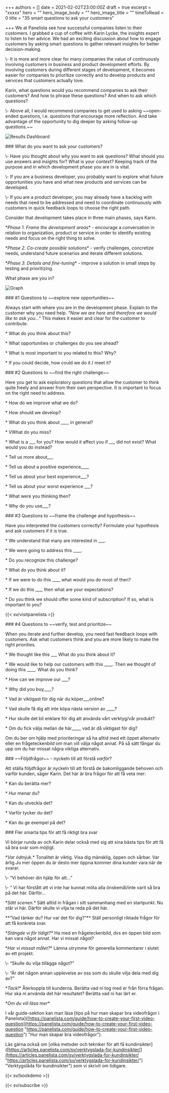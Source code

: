 +++
authors = []
date = 2021-02-02T23:00:00Z
draft = true
excerpt = "xxxxx"
hero = ""
hero_image_body = ""
hero_image_title = ""
timeToRead = 0
title = "35 smart questions to ask your customers"

+++
We at Panelista see how successful companies listen to their customers. I grabbed a cup of coffee with Karin Lycke, the insights expert to listen to her advice. We had an exciting discussion about how to engage customers by asking smart questions to gather relevant insights for better decision-making.

\\- It is more and more clear for many companies the value of continuously involving customers in business and product development efforts. By involving customers during different stages of development, it becomes easier for companies to prioritize correctly and to develop products and services that customers actually love.

Karin, what questions would you recommend companies to ask their customers? And how to phrase these questions? And when to ask which questions?

\\- Above all, I would recommend companies to get used to asking \~\~open-ended questions, i.e. questions that encourage more reflection. And take advantage of the opportunity to dig deeper by asking follow-up questions.\~\~

<div class="Image__small"> <img src="/images/illustrationcluster08-2021-01-20.png" alt="Results Dashboard" /></div>

\### What do you want to ask your customers?

\\- Have you thought about why you want to ask questions? What should you use answers and insights for? What is your context? Keeping track of the purpose and in which development phase you are in is vital.

\\- If you are a business developer, you probably want to explore what future opportunities you have and what new products and services can be developed.

\\- If you are a product developer, you may already have a backlog with needs that need to be addressed and need to coordinate continuously with customers in quick feedback loops to choose the right path.

Consider that development takes place in three main phases, says Karin.

\*_Phase 1. Frame the development areas_* - encourage a conversation in relation to organization, product or service in order to identify existing needs and focus on the right thing to solve.

\*_Phase 2. Co-create possible solutions_* - verify challenges, concretize needs, understand future scenarios and iterate different solutions.

\*_Phase 3. Details and fine-tuning_* - improve a solution in small steps by testing and prioritizing.

What phase are you in?

<div class="Image__medium"> <img src="/images/bubbles2-2021-01-20.jpg" alt="Graph" /> </div>

\### #1 Questions to \~\~explore new opportunities\~\~

Always start with where you are in the development phase. Explain to the customer why you need help. _"Now we are here and therefore we would like to ask you…"_ This makes it easier and clear for the customer to contribute.

\* What do you think about this?

\* What opportunities or challenges do you see ahead?

\* What is most important to you related to this? Why?

\* If you could decide, how could we do it / meet it?

\### #2 Questions to \~\~find the right challenge\~\~

Here you get to ask exploratory questions that allow the customer to think quite freely and answer from their own perspective. It is important to focus on the right need to address.

\* How do we improve what we do?

\* How should we develop?

\* What do you think about ____ in general?

\* VWhat do you miss?

\* What is a ___ for you? How would it affect you if ___ did not exist? What would you do instead?

\* Tell us more about___

\* Tell us about a positive experience____

\* Tell us about your best experience___?

\* Tell us about your worst experience ___?

\* What were you thinking then?

\* Why do you use___?

\### #3 Questions to \~\~frame the challenge and hypothesis\~\~

Have you interpreted the customers correctly? Formulate your hypothesis and ask customers if it is true.

\* We understand that many are interested in ___.

\* We were going to address this ____.

\* Do you recognize this challenge?

\* What do you think about it?

\* If we were to do this ____ what would you do most of then?

\* If we do this ___, then what are your expectations?

\* Do you think we should offer some kind of subscription? If so, what is important to you?

{{< sv/visitpanelista >}}

\### #4 Questions to \~\~verify, test and prioritize\~\~

When you iterate and further develop, you need fast feedback loops with customers. Ask what customers think and you are more likely to make the right priorities.

\* We thought like this ___ What do you think about it?

\* We would like to help our customers with this ____. Then we thought of doing this ____. What do you think?

\* How can we improve our ___?

\* Why did you buy____?

\* Vad är viktigast för dig när du köper___online?

\* Vad skulle få dig att inte köpa nästa version av ____?

\* Hur skulle det bli enklare för dig att använda vårt verktyg/vår produkt?

\* Om du fick välja mellan de här____, vad är då viktigast för dig?

Om du ber om hjälp med prioriteringar så ha alltid med ett öppet alternativ eller en frågeteckenbild om man vill välja något annat. På så sätt fångar du upp om du har missat några viktiga alternativ.

\### \~\~Följdfrågor\~\~ - nyckeln till att förstå _varför_?

Att ställa följdfrågor är nyckeln till att förstå de bakomliggande behoven och varför kunden, säger Karin. Det här är bra frågor för att få veta mer:

\* Kan du berätta mer?

\* Hur menar du?

\* Kan du utveckla det?

\* Varför tycker du det?

\* Kan du ge exempel på det?

\### Fler smarta tips för att få riktigt bra svar

Vi börjar runda av och Karin delar också med sig att sina bästa tips för att få så bra svar som möjligt.

\*_Var ödmjuk._* Tonalitet är viktig. Visa dig mänsklig, öppen och sårbar. Var ärlig.Ju mer öppen du är desto mer öppna kommer dina kunder vara när de svarar.

\\- “Vi behöver din hjälp för att…”

\\- “ Vi har förstått att vi inte har kunnat möta alla önskemål/inte varit så bra på det här. Därför…

\*_Sätt scenen._* Sätt alltid in frågan i sitt sammanhang med en startpunkt. Nu står vi här. Därför skulle vi vilja ta reda på det här.

\**“Vad tänker du? Hur var det för dig?”** Ställ personligt riktade frågor för att få konkreta svar.

\*_Stängde vi för tidigt?_* Ha med en frågeteckenbild, dvs en öppen bild som kan vara något annat. Har vi missat något?

\*_Har vi missat målet?_* Lämna utrymme för generella kommentarer i slutet av ett projekt.

\\- “Skulle du vilja tillägga något?”

\\- “Är det någon annan upplevelse av oss som du skulle vilja dela med dig av?”

\*_Tack!_* Återkoppla till kunderna. Berätta vad ni tog med er från förra frågan. Hur ska ni använda det här resultatet? Berätta vad ni har lärt er.

\*_Om du vill läsa mer_*

I vår guide-sektion kan man läsa \[tips på hur man skapar bra videofrågor i Panelista\]([https://panelista.com/guide/how-to-create-your-first-video-question](https://panelista.com/guide/how-to-create-your-first-video-question "https://panelista.com/guide/how-to-create-your-first-video-question") "Hur man skapar bra videofrågor").

Läs gärna också om \[olika metoder och tekniker för att få kundinsikter\]([https://articles.panelista.com/sv/verktygslada-for-kundinsikter/](https://articles.panelista.com/sv/verktygslada-for-kundinsikter/ "https://articles.panelista.com/sv/verktygslada-for-kundinsikter/") "Verktygslåda för kundinsikter") som vi skrivit om tidigare.

{{< sv/bookdemo >}}

{{< sv/subscribe >}}